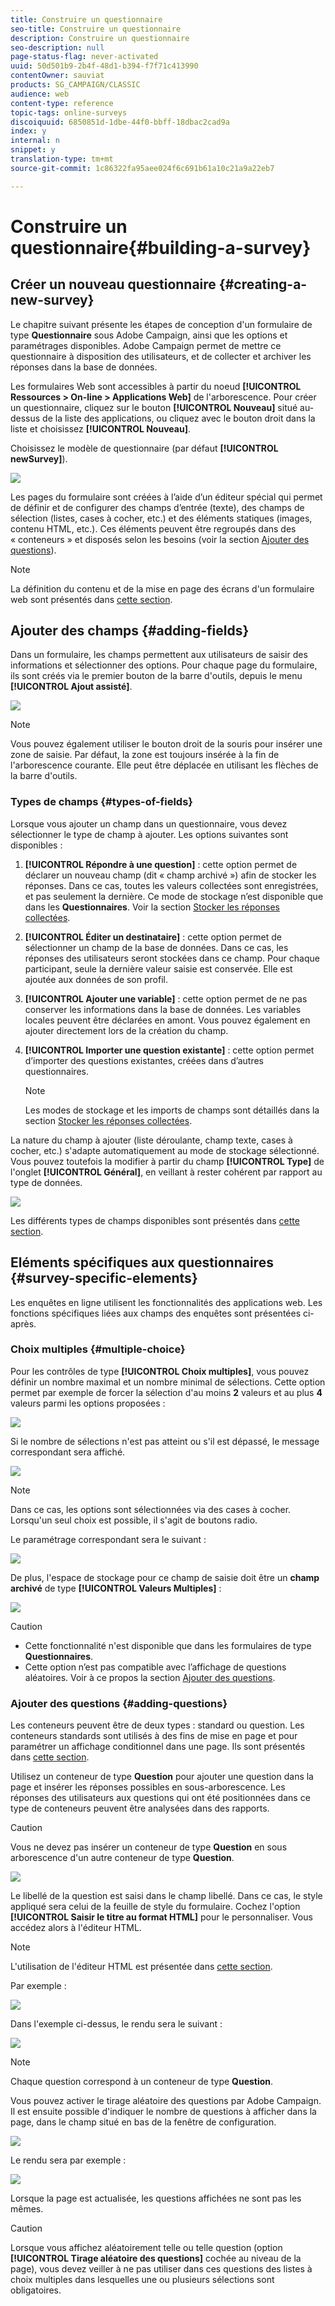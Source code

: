 ```yaml
---
title: Construire un questionnaire
seo-title: Construire un questionnaire
description: Construire un questionnaire
seo-description: null
page-status-flag: never-activated
uuid: 50d501b9-2b4f-48d1-b394-f7f71c413990
contentOwner: sauviat
products: SG_CAMPAIGN/CLASSIC
audience: web
content-type: reference
topic-tags: online-surveys
discoiquuid: 6850851d-1dbe-44f0-bbff-18dbac2cad9a
index: y
internal: n
snippet: y
translation-type: tm+mt
source-git-commit: 1c86322fa95aee024f6c691b61a10c21a9a22eb7

---
```



# Construire un questionnaire{#building-a-survey}

## Créer un nouveau questionnaire {#creating-a-new-survey}

Le chapitre suivant présente les étapes de conception d&#39;un formulaire de type **Questionnaire** sous Adobe Campaign, ainsi que les options et paramétrages disponibles. Adobe Campaign permet de mettre ce questionnaire à disposition des utilisateurs, et de collecter et archiver les réponses dans la base de données.

Les formulaires Web sont accessibles à partir du noeud **[!UICONTROL Ressources > On-line > Applications Web]** de l&#39;arborescence. Pour créer un questionnaire, cliquez sur le bouton **[!UICONTROL Nouveau]** situé au-dessus de la liste des applications, ou cliquez avec le bouton droit dans la liste et choisissez **[!UICONTROL Nouveau]**.

Choisissez le modèle de questionnaire (par défaut **[!UICONTROL newSurvey]**).

![](assets/s_ncs_admin_survey_select_template.png)

Les pages du formulaire sont créées à l’aide d’un éditeur spécial qui permet de définir et de configurer des champs d’entrée (texte), des champs de sélection (listes, cases à cocher, etc.) et des éléments statiques (images, contenu HTML, etc.). Ces éléments peuvent être regroupés dans des « conteneurs » et disposés selon les besoins (voir la section [Ajouter des questions](#adding-questions)).

>[!NOTE]
>
>La définition du contenu et de la mise en page des écrans d&#39;un formulaire web sont présentés dans [cette section](../../web/using/about-web-forms.md).

## Ajouter des champs {#adding-fields}

Dans un formulaire, les champs permettent aux utilisateurs de saisir des informations et sélectionner des options. Pour chaque page du formulaire, ils sont créés via le premier bouton de la barre d&#39;outils, depuis le menu **[!UICONTROL Ajout assisté]**.

![](assets/s_ncs_admin_survey_add_field_menu.png)

>[!NOTE]
>
>Vous pouvez également utiliser le bouton droit de la souris pour insérer une zone de saisie. Par défaut, la zone est toujours insérée à la fin de l&#39;arborescence courante. Elle peut être déplacée en utilisant les flèches de la barre d&#39;outils.

### Types de champs {#types-of-fields}

Lorsque vous ajouter un champ dans un questionnaire, vous devez sélectionner le type de champ à ajouter. Les options suivantes sont disponibles :

1. **[!UICONTROL Répondre à une question]** : cette option permet de déclarer un nouveau champ (dit « champ archivé ») afin de stocker les réponses. Dans ce cas, toutes les valeurs collectées sont enregistrées, et pas seulement la dernière. Ce mode de stockage n’est disponible que dans les **Questionnaires**. Voir la section [Stocker les réponses collectées](../../web/using/managing-answers.md#storing-collected-answers).
1. **[!UICONTROL Éditer un destinataire]** : cette option permet de sélectionner un champ de la base de données. Dans ce cas, les réponses des utilisateurs seront stockées dans ce champ. Pour chaque participant, seule la dernière valeur saisie est conservée. Elle est ajoutée aux données de son profil.
1. **[!UICONTROL Ajouter une variable]** : cette option permet de ne pas conserver les informations dans la base de données. Les variables locales peuvent être déclarées en amont. Vous pouvez également en ajouter directement lors de la création du champ.
1. **[!UICONTROL Importer une question existante]** : cette option permet d’importer des questions existantes, créées dans d’autres questionnaires.

   >[!NOTE]
   >
   >Les modes de stockage et les imports de champs sont détaillés dans la section [Stocker les réponses collectées](../../web/using/managing-answers.md#storing-collected-answers).

La nature du champ à ajouter (liste déroulante, champ texte, cases à cocher, etc.) s&#39;adapte automatiquement au mode de stockage sélectionné. Vous pouvez toutefois la modifier à partir du champ **[!UICONTROL Type]** de l&#39;onglet **[!UICONTROL Général]**, en veillant à rester cohérent par rapport au type de données.

![](assets/s_ncs_admin_survey_change_type.png)

Les différents types de champs disponibles sont présentés dans [cette section](../../web/using/about-web-forms.md).

## Eléments spécifiques aux questionnaires {#survey-specific-elements}

Les enquêtes en ligne utilisent les fonctionnalités des applications web. Les fonctions spécifiques liées aux champs des enquêtes sont présentées ci-après.

### Choix multiples {#multiple-choice}

Pour les contrôles de type **[!UICONTROL Choix multiples]**, vous pouvez définir un nombre maximal et un nombre minimal de sélections. Cette option permet par exemple de forcer la sélection d&#39;au moins **2** valeurs et au plus **4** valeurs parmi les options proposées :

![](assets/s_ncs_admin_survey_multichoice_ex1.png)

Si le nombre de sélections n&#39;est pas atteint ou s&#39;il est dépassé, le message correspondant sera affiché.

![](assets/s_ncs_admin_survey_multichoice_ex2.png)

>[!NOTE]
>
>Dans ce cas, les options sont sélectionnées via des cases à cocher. Lorsqu&#39;un seul choix est possible, il s&#39;agit de boutons radio.

Le paramétrage correspondant sera le suivant :

![](assets/s_ncs_admin_survey_multichoice_ex3.png)

De plus, l&#39;espace de stockage pour ce champ de saisie doit être un **champ archivé** de type **[!UICONTROL Valeurs Multiples]** :

![](assets/s_ncs_admin_survey_multiple_values_field.png)

>[!CAUTION]
>
>* Cette fonctionnalité n&#39;est disponible que dans les formulaires de type **Questionnaires**.
>* Cette option n’est pas compatible avec l’affichage de questions aléatoires. Voir à ce propos la section [Ajouter des questions](#adding-questions).


### Ajouter des questions {#adding-questions}

Les conteneurs peuvent être de deux types : standard ou question. Les conteneurs standards sont utilisés à des fins de mise en page et pour paramétrer un affichage conditionnel dans une page. Ils sont présentés dans [cette section](../../web/using/about-web-forms.md).

Utilisez un conteneur de type **Question** pour ajouter une question dans la page et insérer les réponses possibles en sous-arborescence. Les réponses des utilisateurs aux questions qui ont été positionnées dans ce type de conteneurs peuvent être analysées dans des rapports.

>[!CAUTION]
>
>Vous ne devez pas insérer un conteneur de type **Question** en sous arborescence d&#39;un autre conteneur de type **Question**.

![](assets/s_ncs_admin_question_label.png)

Le libellé de la question est saisi dans le champ libellé. Dans ce cas, le style appliqué sera celui de la feuille de style du formulaire. Cochez l&#39;option **[!UICONTROL Saisir le titre au format HTML]** pour le personnaliser. Vous accédez alors à l&#39;éditeur HTML.

>[!NOTE]
>
>L&#39;utilisation de l&#39;éditeur HTML est présentée dans [cette section](../../web/using/about-web-forms.md).

Par exemple :

![](assets/s_ncs_admin_survey_containers_qu_arbo.png)

Dans l&#39;exemple ci-dessus, le rendu sera le suivant :

![](assets/s_ncs_admin_survey_containers_qu_ex.png)

>[!NOTE]
>
>Chaque question correspond à un conteneur de type **Question**.

Vous pouvez activer le tirage aléatoire des questions par Adobe Campaign. Il est ensuite possible d&#39;indiquer le nombre de questions à afficher dans la page, dans le champ situé en bas de la fenêtre de configuration.

![](assets/s_ncs_admin_survey_containers_qu_display.png)

Le rendu sera par exemple :

![](assets/s_ncs_admin_survey_containers_qu_display_rendering.png)

Lorsque la page est actualisée, les questions affichées ne sont pas les mêmes.

>[!CAUTION]
>
>Lorsque vous affichez aléatoirement telle ou telle question (option **[!UICONTROL Tirage aléatoire des questions]** cochée au niveau de la page), vous devez veiller à ne pas utiliser dans ces questions des listes à choix multiples dans lesquelles une ou plusieurs sélections sont obligatoires.

